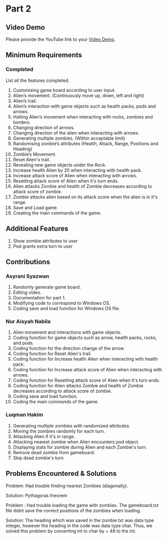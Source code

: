 # Part 2

## Video Demo

Please provide the YouTube link to your [Video Demo](https://youtube.com).

## Minimum Requirements

### Completed

List all the features completed.

1. Customising game board according to user input.
2. Alien’s movement. (Continuously move up, down, left and right)
3. Alien’s trail.
4. Alien’s interaction with game objects such as health packs, pods and arrows.
5. Halting Alien’s movement when interacting with rocks, zombies and borders.
6. Changing direction of arrows.
7. Changing direction of the alien when interacting with arrows.
8. Generating multiple zombies. (Within acceptable limit)
9. Randomising zombie’s attributes (Health, Attack, Range, Positions and Heading)
10. Zombie’s Movement.
11. Reset Alien's trail.
12. Revealing new game objects under the Rock.
13. Increase health Alien by 20 when interacting with health pack.
14. Increase attack score of Alien when interacting with arrows.
15. Resetting attack score of Alien when it's turn ends.
16. Alien attacks Zombie and health of Zombie decreases according to attack score of zombie.
17. Zombie attacks alien based on its attack score when the alien is in it's range.
18. Save and Load game.
19. Creating the main commands of the game.

## Additional Features

1. Show zombie attributes to user
2. Pod grants extra turn to user

## Contributions

### Asyrani Syazwan

1. Randomly generate game board.
2. Editing video.
3. Documentation for part 1.
4. Modifying code to correspond to Windows OS.
5. Coding save and load function for Windows OS file.

### Nur Aisyah Nabila 

1. Alien movement and interactions with game objects.
2. Coding function for game objects such as arrow, health packs, rocks, and pods.
3. Coding function for the direction change of the arrow.
4. Coding function for Reset Alien's trail.
5. Coding function for Increase health Alien when interacting with health pack.
6. Coding function for Increase attack score of Alien when interacting with arrows.
7. Coding function for Resetting attack score of Alien when it's turn ends.
8. Coding function for Alien attacks Zombie and health of Zombie decreases according to attack score of zombie.
9. Coding save and load function.
10. Coding the main commands of the game.

### Luqman Hakim

1. Generating multiple zombies with randomized attributes.
2. Moving the zombies randomly for each turn.
3. Attacking Alien if it's in range.
4. Attacking nearest zombie when Alien encounters pod object.
5. Displaying stats for zombie during Alien and each Zombie's turn.
6. Remove dead zombie from gameboard.
7. Skip dead zombie's turn.

## Problems Encountered & Solutions

Problem: Had trouble finding nearest Zombies (diagonally).

Solution: Pythagoras theorem

Problem : Had trouble loading the game with zombies. The gameboard.txt file didnt save the correct positions of the zombies when loading.

Solution: The heading which was saved in the zombie.txt was data type integer, however the heading in the code was data type char. Thus, we solved this problem by converting int to char by + 48 to the int. 
